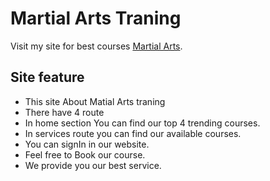 # Martial Arts Traning

Visit my site for best courses [Martial Arts](https://adoring-bhabha-89dfdd.netlify.app/signin).

## Site feature
* This site About Matial Arts traning
* There have 4 route
* In home section You can find our top 4 trending courses.
* In services route you can find our available courses.
* You can signIn in our website.
* Feel free to Book our course.
* We provide you our best service.

